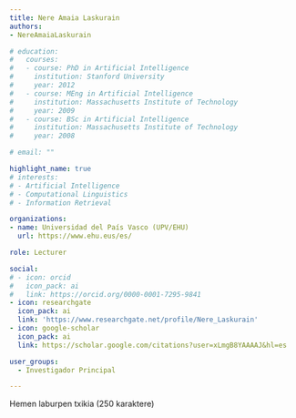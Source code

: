 ```yaml
---
title: Nere Amaia Laskurain
authors:
- NereAmaiaLaskurain

# education:
#   courses:
#   - course: PhD in Artificial Intelligence
#     institution: Stanford University
#     year: 2012
#   - course: MEng in Artificial Intelligence
#     institution: Massachusetts Institute of Technology
#     year: 2009
#   - course: BSc in Artificial Intelligence
#     institution: Massachusetts Institute of Technology
#     year: 2008

# email: ""

highlight_name: true
# interests:
# - Artificial Intelligence
# - Computational Linguistics
# - Information Retrieval

organizations:
- name: Universidad del País Vasco (UPV/EHU)
  url: https://www.ehu.eus/es/

role: Lecturer

social:
# - icon: orcid
#   icon_pack: ai
#   link: https://orcid.org/0000-0001-7295-9841
- icon: researchgate
  icon_pack: ai
  link: 'https://www.researchgate.net/profile/Nere_Laskurain'
- icon: google-scholar
  icon_pack: ai
  link: https://scholar.google.com/citations?user=xLmgB8YAAAAJ&hl=es

user_groups: 
  - Investigador Principal 

---
```


Hemen laburpen txikia (250 karaktere)
